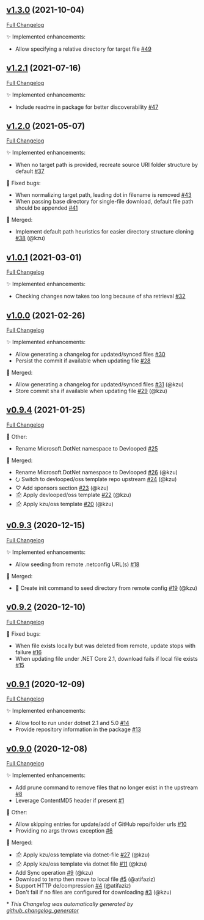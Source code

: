 

## [v1.3.0](https://github.com/devlooped/dotnet-file/tree/v1.3.0) (2021-10-04)

[Full Changelog](https://github.com/devlooped/dotnet-file/compare/v1.2.1...v1.3.0)

:sparkles: Implemented enhancements:

- Allow specifying a relative directory for target file [\#49](https://github.com/devlooped/dotnet-file/issues/49)

## [v1.2.1](https://github.com/devlooped/dotnet-file/tree/v1.2.1) (2021-07-16)

[Full Changelog](https://github.com/devlooped/dotnet-file/compare/v1.2.0...v1.2.1)

:sparkles: Implemented enhancements:

- Include readme in package for better discoverability [\#47](https://github.com/devlooped/dotnet-file/issues/47)

## [v1.2.0](https://github.com/devlooped/dotnet-file/tree/v1.2.0) (2021-05-07)

[Full Changelog](https://github.com/devlooped/dotnet-file/compare/v1.0.1...v1.2.0)

:sparkles: Implemented enhancements:

- When no target path is provided, recreate source URI folder structure by default [\#37](https://github.com/devlooped/dotnet-file/issues/37)

:bug: Fixed bugs:

- When normalizing target path, leading dot in filename is removed [\#43](https://github.com/devlooped/dotnet-file/issues/43)
- When passing base directory for single-file download, default file path should be appended [\#41](https://github.com/devlooped/dotnet-file/issues/41)

:twisted_rightwards_arrows: Merged:

- Implement default path heuristics for easier directory structure cloning [\#38](https://github.com/devlooped/dotnet-file/pull/38) (@kzu)

## [v1.0.1](https://github.com/devlooped/dotnet-file/tree/v1.0.1) (2021-03-01)

[Full Changelog](https://github.com/devlooped/dotnet-file/compare/v1.0.0...v1.0.1)

:sparkles: Implemented enhancements:

- Checking changes now takes too long because of sha retrieval [\#32](https://github.com/devlooped/dotnet-file/issues/32)

## [v1.0.0](https://github.com/devlooped/dotnet-file/tree/v1.0.0) (2021-02-26)

[Full Changelog](https://github.com/devlooped/dotnet-file/compare/v0.9.4...v1.0.0)

:sparkles: Implemented enhancements:

- Allow generating a changelog for updated/synced files [\#30](https://github.com/devlooped/dotnet-file/issues/30)
- Persist the commit if available when updating file [\#28](https://github.com/devlooped/dotnet-file/issues/28)

:twisted_rightwards_arrows: Merged:

- Allow generating a changelog for updated/synced files [\#31](https://github.com/devlooped/dotnet-file/pull/31) (@kzu)
- Store commit sha if available when updating file [\#29](https://github.com/devlooped/dotnet-file/pull/29) (@kzu)

## [v0.9.4](https://github.com/devlooped/dotnet-file/tree/v0.9.4) (2021-01-25)

[Full Changelog](https://github.com/devlooped/dotnet-file/compare/v0.9.3...v0.9.4)

:hammer: Other:

- Rename Microsoft.DotNet namespace to Devlooped [\#25](https://github.com/devlooped/dotnet-file/issues/25)

:twisted_rightwards_arrows: Merged:

- Rename Microsoft.DotNet namespace to Devlooped [\#26](https://github.com/devlooped/dotnet-file/pull/26) (@kzu)
- ⭮ Switch to devlooped/oss template repo upstream [\#24](https://github.com/devlooped/dotnet-file/pull/24) (@kzu)
- ♡ Add sponsors section [\#23](https://github.com/devlooped/dotnet-file/pull/23) (@kzu)
- 🖆 Apply devlooped/oss template [\#22](https://github.com/devlooped/dotnet-file/pull/22) (@kzu)
- 🖆 Apply kzu/oss template [\#20](https://github.com/devlooped/dotnet-file/pull/20) (@kzu)

## [v0.9.3](https://github.com/devlooped/dotnet-file/tree/v0.9.3) (2020-12-15)

[Full Changelog](https://github.com/devlooped/dotnet-file/compare/v0.9.2...v0.9.3)

:sparkles: Implemented enhancements:

- Allow seeding from remote .netconfig URL\(s\) [\#18](https://github.com/devlooped/dotnet-file/issues/18)

:twisted_rightwards_arrows: Merged:

- 🌱 Create init command to seed directory from remote config  [\#19](https://github.com/devlooped/dotnet-file/pull/19) (@kzu)

## [v0.9.2](https://github.com/devlooped/dotnet-file/tree/v0.9.2) (2020-12-10)

[Full Changelog](https://github.com/devlooped/dotnet-file/compare/v0.9.1...v0.9.2)

:bug: Fixed bugs:

- When file exists locally but was deleted from remote, update stops with failure [\#16](https://github.com/devlooped/dotnet-file/issues/16)
- When updating file under .NET Core 2.1, download fails if local file exists [\#15](https://github.com/devlooped/dotnet-file/issues/15)

## [v0.9.1](https://github.com/devlooped/dotnet-file/tree/v0.9.1) (2020-12-09)

[Full Changelog](https://github.com/devlooped/dotnet-file/compare/v0.9.0...v0.9.1)

:sparkles: Implemented enhancements:

- Allow tool to run under dotnet 2.1 and 5.0 [\#14](https://github.com/devlooped/dotnet-file/issues/14)
- Provide repository information in the package [\#13](https://github.com/devlooped/dotnet-file/issues/13)

## [v0.9.0](https://github.com/devlooped/dotnet-file/tree/v0.9.0) (2020-12-08)

[Full Changelog](https://github.com/devlooped/dotnet-file/compare/6b935124cbe1c9268fb616a065582f7ff58d37a4...v0.9.0)

:sparkles: Implemented enhancements:

- Add prune command to remove files that no longer exist in the upstream [\#8](https://github.com/devlooped/dotnet-file/issues/8)
- Leverage ContentMD5 header if present [\#1](https://github.com/devlooped/dotnet-file/issues/1)

:hammer: Other:

- Allow skipping entries for update/add of GitHub repo/folder urls [\#10](https://github.com/devlooped/dotnet-file/issues/10)
- Providing no args throws exception [\#6](https://github.com/devlooped/dotnet-file/issues/6)

:twisted_rightwards_arrows: Merged:

- 🖆 Apply kzu/oss template via dotnet-file [\#27](https://github.com/devlooped/dotnet-file/pull/27) (@kzu)
- 🖆 Apply kzu/oss template via dotnet file [\#11](https://github.com/devlooped/dotnet-file/pull/11) (@kzu)
- Add Sync operation [\#9](https://github.com/devlooped/dotnet-file/pull/9) (@kzu)
- Download to temp then move to local file [\#5](https://github.com/devlooped/dotnet-file/pull/5) (@atifaziz)
- Support HTTP de/compression [\#4](https://github.com/devlooped/dotnet-file/pull/4) (@atifaziz)
- Don't fail if no files are configured for downloading [\#3](https://github.com/devlooped/dotnet-file/pull/3) (@kzu)



\* *This Changelog was automatically generated by [github_changelog_generator](https://github.com/github-changelog-generator/github-changelog-generator)*
